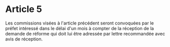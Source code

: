 # Article 5

Les commissions visées à l'article précédent seront convoquées par le préfet intéressé dans le délai d'un mois à compter de la réception de la demande de réforme qui doit lui être adressée par lettre recommandée avec avis de réception.
